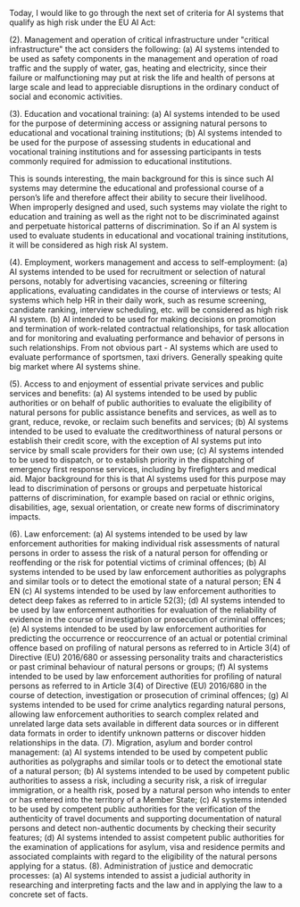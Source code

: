 
Today, I would like to go through the next set of criteria for AI systems that qualify as high risk under the EU AI Act:

(2). Management and operation of critical infrastructure
under "critical infrastructure" the act considers the following:
   (a) AI systems intended to be used as safety components in the management and operation of road traffic and the supply of water, gas, heating and electricity, since their failure or malfunctioning may put at risk the life and health of persons at large scale and lead to appreciable disruptions in the ordinary conduct of social and economic activities. 
 
(3). Education and vocational training:
   (a) AI systems intended to be used for the purpose of determining access or assigning natural persons to educational and vocational training institutions;
   (b) AI systems intended to be used for the purpose of assessing students in educational and vocational training institutions and for assessing participants in tests commonly required for admission to educational institutions.

This is sounds interesting, the main background for this is since such AI systems may determine the educational and professional course of a person’s life and therefore affect their ability to secure their livelihood. When improperly designed and used, such systems may violate the right to education and training as well as the right not to be discriminated against and perpetuate historical patterns of discrimination.
So if an AI system is used to evaluate students in educational and vocational training institutions, it will be considered as high risk AI system.

(4). Employment, workers management and access to self-employment:
   (a) AI systems intended to be used for recruitment or selection of natural persons, notably for advertising vacancies, screening or filtering applications, evaluating candidates in the course of interviews or tests;
   AI systems which help HR in their daily work, such as resume screening, candidate ranking, interview scheduling, etc. will be considered as high risk AI system. 
   (b) AI intended to be used for making decisions on promotion and termination of work-related contractual relationships, for task allocation and for monitoring and evaluating performance and behavior of persons in such relationships.
   From not obvious part - AI systems which are used to evaluate performance of sportsmen, taxi drivers. Generally speaking quite big market where AI systems shine.

(5). Access to and enjoyment of essential private services and public services and benefits:
   (a) AI systems intended to be used by public authorities or on behalf of public authorities to evaluate the eligibility of natural persons for public assistance benefits and services, as well as to grant, reduce, revoke, or reclaim such benefits and services;
   (b) AI systems intended to be used to evaluate the creditworthiness of natural persons or establish their credit score, with the exception of AI systems put into service by small scale providers for their own use;
   (c) AI systems intended to be used to dispatch, or to establish priority in the dispatching of emergency first response services, including by firefighters and medical aid.
   Major background for this is that AI systems used for this purpose may lead to discrimination of persons or groups and perpetuate historical patterns of discrimination, for example based on racial or ethnic origins, disabilities, age, sexual orientation, or create new forms of discriminatory impacts.

(6). Law enforcement:
   (a) AI systems intended to be used by law enforcement authorities for making individual risk assessments of natural persons in order to assess the risk of a natural person for offending or reoffending or the risk for potential victims of criminal offences;
   (b) AI systems intended to be used by law enforcement authorities as polygraphs and similar tools or to detect the emotional state of a natural person;
   EN 4 EN
   (c) AI systems intended to be used by law enforcement authorities to detect deep fakes as referred to in article 52(3);
   (d) AI systems intended to be used by law enforcement authorities for evaluation of the reliability of evidence in the course of investigation or prosecution of criminal offences;
   (e) AI systems intended to be used by law enforcement authorities for predicting the occurrence or reoccurrence of an actual or potential criminal offence based on profiling of natural persons as referred to in Article 3(4) of Directive (EU) 2016/680 or assessing personality traits and characteristics or past criminal behaviour of natural persons or groups;
   (f) AI systems intended to be used by law enforcement authorities for profiling of natural persons as referred to in Article 3(4) of Directive (EU) 2016/680 in the course of detection, investigation or prosecution of criminal offences;
   (g) AI systems intended to be used for crime analytics regarding natural persons, allowing law enforcement authorities to search complex related and unrelated large data sets available in different data sources or in different data formats in order to identify unknown patterns or discover hidden relationships in the data.
(7). Migration, asylum and border control management:
   (a) AI systems intended to be used by competent public authorities as polygraphs and similar tools or to detect the emotional state of a natural person;
   (b) AI systems intended to be used by competent public authorities to assess a risk, including a security risk, a risk of irregular immigration, or a health risk, posed by a natural person who intends to enter or has entered into the territory of a Member State;
   (c) AI systems intended to be used by competent public authorities for the verification of the authenticity of travel documents and supporting documentation of natural persons and detect non-authentic documents by checking their security features;
   (d) AI systems intended to assist competent public authorities for the examination of applications for asylum, visa and residence permits and associated complaints with regard to the eligibility of the natural persons applying for a status.
(8). Administration of justice and democratic processes:
   (a) AI systems intended to assist a judicial authority in researching and interpreting facts and the law and in applying the law to a concrete set of facts.